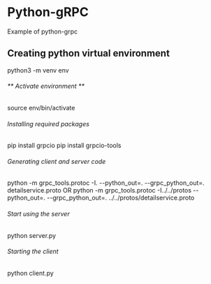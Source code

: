 # Python-gRPC
Example of python-grpc

## **Creating python virtual environment**
python3 -m venv env

###### ** Activate environment **
source env/bin/activate

###### Installing required packages
pip install grpcio
pip install grpcio-tools

###### Generating client and server code
python -m grpc_tools.protoc -I. --python_out=. --grpc_python_out=. detailservice.proto
OR
python -m grpc_tools.protoc -I../../protos --python_out=. --grpc_python_out=. ../../protos/detailservice.proto

###### Start using the server
python server.py

###### Starting the client
python client.py
